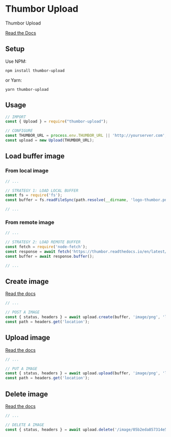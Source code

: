 # Thumbor Upload
Thumbor Upload

[Read the Docs](https://thumbor.readthedocs.io/en/latest/upload.html)

## Setup

Use NPM:

`npm install thumbor-upload`

or Yarn:

`yarn thumbor-upload`

## Usage

```javascript
// IMPORT
const { Upload } = require("thumbor-upload");

// CONFIGURE
const THUMBOR_URL = process.env.THUMBOR_URL || 'http://yourserver.com';
const upload = new Upload(THUMBOR_URL);
```

## Load buffer image

### From local image

```javascript
// ...

// STRATEGY 1: LOAD LOCAL BUFFER
const fs = require('fs');
const buffer = fs.readFileSync(path.resolve(__dirname, 'logo-thumbor.png'));

// ...
```

### From remote image

```javascript
// ...

// STRATEGY 2: LOAD REMOTE BUFFER
const fetch = require('node-fetch');
const response = await fetch('https://thumbor.readthedocs.io/en/latest/_images/logo-thumbor.png');
const buffer = await response.buffer();

// ...
```

## Create image

[Read the docs](https://thumbor.readthedocs.io/en/latest/posting_putting_deleting.html#posting)

```javascript
// ...

// POST A IMAGE
const { status, headers } = await upload.create(buffer, 'image/png', 'logo-thumbor.png');
const path = headers.get('location');
```

## Upload image

[Read the docs](https://thumbor.readthedocs.io/en/latest/posting_putting_deleting.html#putting)

```javascript
// ...

// PUT A IMAGE
const { status, headers } = await upload.upload(buffer, 'image/png', 'logo-thumbor.png', '/image/05b2eda857314e559630c6f3334d818d/logo-thumbor.png');
const path = headers.get('location');
```

## Delete image

[Read the docs](https://thumbor.readthedocs.io/en/latest/posting_putting_deleting.html#deleting)

```javascript
// ...

// DELETE A IMAGE
const { status, headers } = await upload.delete('/image/05b2eda857314e559630c6f3334d818d/logo-thumbor.png');
```